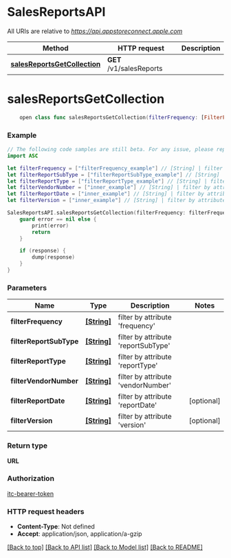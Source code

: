 # SalesReportsAPI

All URIs are relative to *https://api.appstoreconnect.apple.com*

Method | HTTP request | Description
------------- | ------------- | -------------
[**salesReportsGetCollection**](SalesReportsAPI.md#salesreportsgetcollection) | **GET** /v1/salesReports | 


# **salesReportsGetCollection**
```swift
    open class func salesReportsGetCollection(filterFrequency: [FilterFrequency_salesReportsGetCollection], filterReportSubType: [FilterReportSubType_salesReportsGetCollection], filterReportType: [FilterReportType_salesReportsGetCollection], filterVendorNumber: [String], filterReportDate: [String]? = nil, filterVersion: [String]? = nil, completion: @escaping (_ data: URL?, _ error: Error?) -> Void)
```



### Example
```swift
// The following code samples are still beta. For any issue, please report via http://github.com/OpenAPITools/openapi-generator/issues/new
import ASC

let filterFrequency = ["filterFrequency_example"] // [String] | filter by attribute 'frequency'
let filterReportSubType = ["filterReportSubType_example"] // [String] | filter by attribute 'reportSubType'
let filterReportType = ["filterReportType_example"] // [String] | filter by attribute 'reportType'
let filterVendorNumber = ["inner_example"] // [String] | filter by attribute 'vendorNumber'
let filterReportDate = ["inner_example"] // [String] | filter by attribute 'reportDate' (optional)
let filterVersion = ["inner_example"] // [String] | filter by attribute 'version' (optional)

SalesReportsAPI.salesReportsGetCollection(filterFrequency: filterFrequency, filterReportSubType: filterReportSubType, filterReportType: filterReportType, filterVendorNumber: filterVendorNumber, filterReportDate: filterReportDate, filterVersion: filterVersion) { (response, error) in
    guard error == nil else {
        print(error)
        return
    }

    if (response) {
        dump(response)
    }
}
```

### Parameters

Name | Type | Description  | Notes
------------- | ------------- | ------------- | -------------
 **filterFrequency** | [**[String]**](String.md) | filter by attribute &#39;frequency&#39; | 
 **filterReportSubType** | [**[String]**](String.md) | filter by attribute &#39;reportSubType&#39; | 
 **filterReportType** | [**[String]**](String.md) | filter by attribute &#39;reportType&#39; | 
 **filterVendorNumber** | [**[String]**](String.md) | filter by attribute &#39;vendorNumber&#39; | 
 **filterReportDate** | [**[String]**](String.md) | filter by attribute &#39;reportDate&#39; | [optional] 
 **filterVersion** | [**[String]**](String.md) | filter by attribute &#39;version&#39; | [optional] 

### Return type

**URL**

### Authorization

[itc-bearer-token](../README.md#itc-bearer-token)

### HTTP request headers

 - **Content-Type**: Not defined
 - **Accept**: application/json, application/a-gzip

[[Back to top]](#) [[Back to API list]](../README.md#documentation-for-api-endpoints) [[Back to Model list]](../README.md#documentation-for-models) [[Back to README]](../README.md)

